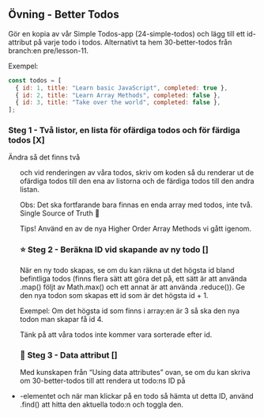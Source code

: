 ## Övning - Better Todos
Gör en kopia av vår Simple Todos-app (24-simple-todos) och lägg till ett id-attribut på varje todo i todos. 
Alternativt ta hem 30-better-todos från branch:en pre/lesson-11.
 
Exempel:
```javascript
const todos = [
  { id: 1, title: "Learn basic JavaScript", completed: true },
  { id: 2, title: "Learn Array Methods", completed: false },
  { id: 3, title: "Take over the world", completed: false },
];
```
### Steg 1 - Två listor, en lista för ofärdiga todos och för färdiga todos [X]
Ändra så det finns två <ul> och vid renderingen av våra todos, skriv om koden så du renderar ut de ofärdiga todos till den ena av listorna och de färdiga todos till den andra listan.
 
Obs: Det ska fortfarande bara finnas en enda array med todos, inte två. Single Source of Truth 🙂
 
Tips! Använd en av de nya Higher Order Array Methods vi gått igenom.
 
### ⭐️ Steg 2 - Beräkna ID vid skapande av ny todo []
När en ny todo skapas, se om du kan räkna ut det högsta id bland befintliga todos (finns flera sätt att göra det på, ett sätt är att använda .map() följt av Math.max() och ett annat är att använda .reduce()). Ge den nya todon som skapas ett id som är det högsta id + 1.
 
Exempel: Om det högsta id som finns i array:en är 3 så ska den nya todon man skapar få id 4.
 
Tänk på att våra todos inte kommer vara sorterade efter id.
 
### 🌟 Steg 3 - Data attribut []
Med kunskapen från “Using data attributes” ovan, se om du kan skriva om 30-better-todos till att rendera ut todo:ns ID på <li>-elementet och när man klickar på en todo så hämta ut detta ID, använd .find() att hitta den aktuella todo:n och toggla den.
